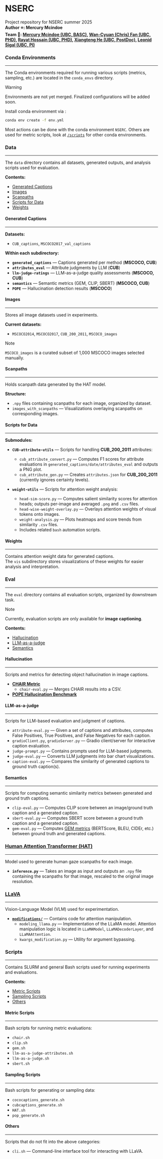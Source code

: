 # NSERC 

Project repository for NSERC summer 2025 \
**Author ⭐️: Mercury Mcindoe** \
**Team 🏀: [Mercury Mcindoe (UBC, BASC)](https://mercurymcindoe.notion.site), [Wan-Cyuan (Chris) Fan (UBC, PHD)](https://sites.google.com/view/wancyuanfan), [Rayat Hossain (UBC, PHD)](https://sites.google.com/view/mirrayatimtiazhossain/home), [Xiangteng He (UBC, PostDoc)](https://hexiangteng.github.io), [Leonid Sigal (UBC, PI)](https://www.cs.ubc.ca/~lsigal/)**

### Conda Environments
---
The Conda environments required for running various scripts (metrics, sampling, etc.) are located in the `conda_envs` directory.

> [!WARNING] 
Environments are not yet merged. Finalized configurations will be added soon.

Install conda environment via : 
```bash
conda env create -f env.yml
```

Most actions can be done with the conda environment `NSERC`. Others are used for metric scripts, look at [`/scripts`](#scripts) for other conda environments.

### Data
---
The `data` directory contains all datasets, generated outputs, and analysis scripts used for evaluation.

**Contents:**
- [Generated Captions](#generated-captions)
- [Images](#images)
- [Scanpaths](#scanpaths)
- [Scripts for Data](#scripts-for-data)
- [Weights](#weights)


#### Generated Captions
---
**Datasets:**
- `CUB_captions`, `MSCOCO2017_val_captions`

**Within each subdirectory:**
- **`generated_captions`** — Captions generated per method (**MSCOCO, CUB**)
- **`attributes_eval`** — Attribute judgments by LLM (**CUB**)
- **`llm-judge-ratings`** — LLM-as-a-judge quality assessments (**MSCOCO, CUB**)
- **`semantics`** — Semantic metrics (GEM, CLIP, SBERT) (**MSCOCO, CUB**)
- **`POPE`** — Hallucination detection results (**MSCOCO**)


#### Images
---
Stores all image datasets used in experiments.

**Current datasets:**
- `MSCOCO2014`, `MSCOCO2017`, `CUB_200_2011`, `MSCOCO_images`

> [!NOTE] 
`MSCOCO_images` is a curated subset of 1,000 MSCOCO images selected manually.

#### Scanpaths
---
Holds scanpath data generated by the HAT model.

**Structure:**
- `.npy` files containing scanpaths for each image, organized by dataset.
- `images_with_scanpaths` — Visualizations overlaying scanpaths on corresponding images.


#### Scripts for Data
---
**Submodules:**
- **`CUB-attribute-utils`** — Scripts for handling **CUB_200_2011** attributes:
  - `cub_attribute_convert.py` — Computes F1 scores for attribute evaluations in `generated_captions/date/attributes_eval` and outputs a PNG plot.
  - `cub_attribute_gen.py` — Creates `attributes.json` for **CUB_200_2011** (currently ignores certainty levels).

- **`weight-utils`** — Scripts for attention weight analysis:
  - `head-sim-score.py` — Computes salient similarity scores for attention heads; outputs per-image and averaged `.png` and `.csv` files.
  - `head-wise-weight-overlay.py` — Overlays attention weights of visual tokens onto images.
  - `weight-analysis.py` — Plots heatmaps and score trends from similarity `.csv` files.
  - Includes related `bash` automation scripts.

#### Weights
---
Contains attention weight data for generated captions.  
The `vis` subdirectory stores visualizations of these weights for easier analysis and interpretation.

### Eval
---
The `eval` directory contains all evaluation scripts, organized by downstream task.

> [!NOTE]
Currently, evaluation scripts are only available for **image captioning**.

**Contents:**
- [Hallucination](#hallucination)
- [LLM-as-a-judge](#llm-as-a-judge)
- [Semantics](#semantics)

#### Hallucination
---
Scripts and metrics for detecting object hallucination in image captions.

- **[CHAIR Metric](https://github.com/Maxlinn/CHAIR-metric-standalone)**  
  - `chair-eval.py` — Merges CHAIR results into a CSV. 
- **[POPE Hallucination Benchmark](https://github.com/RUCAIBox/POPE)**

#### LLM-as-a-judge
---
Scripts for LLM-based evaluation and judgment of captions.

- `attribute-eval.py` — Given a set of captions and attributes, computes False Positives, True Positives, and False Negatives for each caption.
- `gradioClient.py`, `gradioServer.py` — Gradio client/server for interactive caption evaluation.
- `judge-prompt.py` — Contains prompts used for LLM-based judgments.
- `judge-eval.py` — Converts LLM judgments into bar chart visualizations.
- `caption-eval.py` — Compares the similarity of generated captions to ground truth caption(s).

#### Semantics
---
Scripts for computing semantic similarity metrics between generated and ground truth captions.

- `clip-eval.py` — Computes CLIP score between an image/ground truth caption and a generated caption.
- `sbert-eval.py` — Computes SBERT score between a ground truth caption and a generated caption.
- `gem-eval.py` — Computes [GEM metrics](https://github.com/GEM-benchmark/GEM-metrics) (BERTScore, BLEU, CIDEr, etc.) between ground truth and generated captions.

### [Human Attention Transformer (HAT)](https://github.com/cvlab-stonybrook/HAT)
---
Model used to generate human gaze scanpaths for each image.

- **`inference.py`** — Takes an image as input and outputs an `.npy` file containing the scanpaths for that image, rescaled to the original image resolution.

### [LLaVA](https://llava-vl.github.io)
---
Vision-Language Model (VLM) used for experimentation.

- **[`modifications/`](/NSERC/LLaVA/modifications/README.md)** — Contains code for attention manipulation.
  - `modeling_llama.py` — Implementation of the LLaMA model. Attention manipulation logic is located in `LLaMAModel`, `LLaMADecoderLayer`, and `LLaMAAttention`.
  - `kwargs_modification.py` — Utility for argument bypassing.
### Scripts
---
Contains SLURM and general Bash scripts used for running experiments and evaluations.

**Contents:**
- [Metric Scripts](#metric-scripts)
- [Sampling Scripts](#sampling-scripts)
- [Others](#others)

#### Metric Scripts
---
Bash scripts for running metric evaluations:
- `chair.sh`
- `clip.sh`
- `gem.sh`
- `llm-as-a-judge-attributes.sh`
- `llm-as-a-judge.sh`
- `sbert.sh`

#### Sampling Scripts
---
Bash scripts for generating or sampling data:
- `cococaptions_generate.sh`
- `cubcaptions_generate.sh`
- `HAT.sh`
- `pop_generate.sh`

#### Others
---
Scripts that do not fit into the above categories:
- `cli.sh` — Command-line interface tool for interacting with LLaVA.